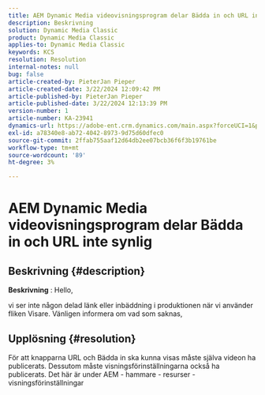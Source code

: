 ```yaml
---
title: AEM Dynamic Media videovisningsprogram delar Bädda in och URL inte synlig
description: Beskrivning
solution: Dynamic Media Classic
product: Dynamic Media Classic
applies-to: Dynamic Media Classic
keywords: KCS
resolution: Resolution
internal-notes: null
bug: false
article-created-by: PieterJan Pieper
article-created-date: 3/22/2024 12:09:42 PM
article-published-by: PieterJan Pieper
article-published-date: 3/22/2024 12:13:39 PM
version-number: 1
article-number: KA-23941
dynamics-url: https://adobe-ent.crm.dynamics.com/main.aspx?forceUCI=1&pagetype=entityrecord&etn=knowledgearticle&id=c851a20d-45e8-ee11-904d-6045bd006295
exl-id: a78340e8-ab72-4042-8973-9d75d60dfec0
source-git-commit: 2ffab755aaf12d64db2ee07bcb36f6f3b19761be
workflow-type: tm+mt
source-wordcount: '89'
ht-degree: 3%

---
```


# AEM Dynamic Media videovisningsprogram delar Bädda in och URL inte synlig

## Beskrivning {#description}


<b>Beskrivning</b> : Hello,

vi ser inte någon delad länk eller inbäddning i produktionen när vi använder fliken Visare. Vänligen informera om vad som saknas,


## Upplösning {#resolution}


För att knapparna URL och Bädda in ska kunna visas måste själva videon ha publicerats. Dessutom måste visningsförinställningarna också ha publicerats. Det här är under AEM - hammare - resurser - visningsförinställningar
